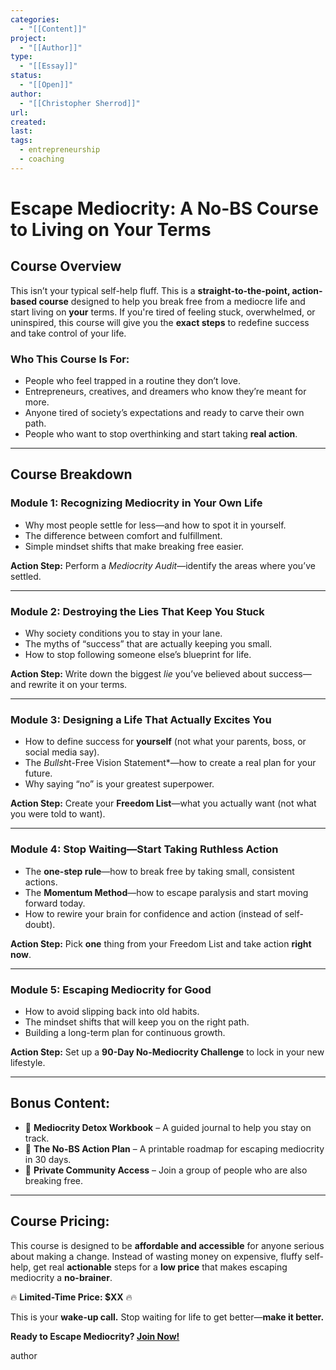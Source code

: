 ```yaml
---
categories:
  - "[[Content]]"
project:
  - "[[Author]]"
type:
  - "[[Essay]]"
status:
  - "[[Open]]"
author:
  - "[[Christopher Sherrod]]"
url: 
created:
last:
tags:
  - entrepreneurship
  - coaching
---
```

# **Escape Mediocrity: A No-BS Course to Living on Your Terms**

## **Course Overview**

This isn’t your typical self-help fluff. This is a **straight-to-the-point, action-based course** designed to help you break free from a mediocre life and start living on **your** terms. If you're tired of feeling stuck, overwhelmed, or uninspired, this course will give you the **exact steps** to redefine success and take control of your life.

### **Who This Course Is For:**
- People who feel trapped in a routine they don’t love.
- Entrepreneurs, creatives, and dreamers who know they’re meant for more.
- Anyone tired of society’s expectations and ready to carve their own path.
- People who want to stop overthinking and start taking **real action**.

---

## **Course Breakdown**

### **Module 1: Recognizing Mediocrity in Your Own Life**
- Why most people settle for less—and how to spot it in yourself.
- The difference between comfort and fulfillment.
- Simple mindset shifts that make breaking free easier.

**Action Step:** Perform a *Mediocrity Audit*—identify the areas where you’ve settled.

---

### **Module 2: Destroying the Lies That Keep You Stuck**
- Why society conditions you to stay in your lane.
- The myths of “success” that are actually keeping you small.
- How to stop following someone else’s blueprint for life.

**Action Step:** Write down the biggest *lie* you’ve believed about success—and rewrite it on your terms.

---

### **Module 3: Designing a Life That Actually Excites You**
- How to define success for **yourself** (not what your parents, boss, or social media say).
- The *Bullsh*t-Free Vision Statement*—how to create a real plan for your future.
- Why saying “no” is your greatest superpower.

**Action Step:** Create your **Freedom List**—what you actually want (not what you were told to want).

---

### **Module 4: Stop Waiting—Start Taking Ruthless Action**
- The **one-step rule**—how to break free by taking small, consistent actions.
- The **Momentum Method**—how to escape paralysis and start moving forward today.
- How to rewire your brain for confidence and action (instead of self-doubt).

**Action Step:** Pick **one** thing from your Freedom List and take action **right now**.

---

### **Module 5: Escaping Mediocrity for Good**
- How to avoid slipping back into old habits.
- The mindset shifts that will keep you on the right path.
- Building a long-term plan for continuous growth.

**Action Step:** Set up a **90-Day No-Mediocrity Challenge** to lock in your new lifestyle.

---

## **Bonus Content:**
- 🎁 **Mediocrity Detox Workbook** – A guided journal to help you stay on track.
- 🎁 **The No-BS Action Plan** – A printable roadmap for escaping mediocrity in 30 days.
- 🎁 **Private Community Access** – Join a group of people who are also breaking free.

---

## **Course Pricing:**
This course is designed to be **affordable and accessible** for anyone serious about making a change. Instead of wasting money on expensive, fluffy self-help, get real **actionable** steps for a **low price** that makes escaping mediocrity a **no-brainer**.

🔥 **Limited-Time Price: $XX** 🔥

This is your **wake-up call.** Stop waiting for life to get better—**make it better.**

**Ready to Escape Mediocrity? [Join Now!](#)**

author
